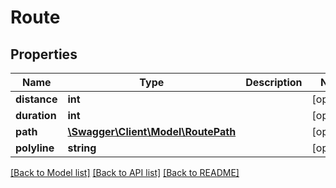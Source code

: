 # Route

## Properties
Name | Type | Description | Notes
------------ | ------------- | ------------- | -------------
**distance** | **int** |  | [optional] 
**duration** | **int** |  | [optional] 
**path** | [**\Swagger\Client\Model\RoutePath**](RoutePath.md) |  | [optional] 
**polyline** | **string** |  | [optional] 

[[Back to Model list]](../README.md#documentation-for-models) [[Back to API list]](../README.md#documentation-for-api-endpoints) [[Back to README]](../README.md)


